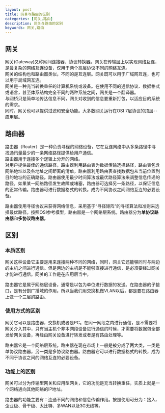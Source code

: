 ```yaml
---
layout: post
title: 网关与路由的区别
categories: [网关,路由]
description: 网关与路由的区别
keywords: 网关,路由
---
```


## 网关
网关(Gateway)又称网间连接器、协议转换器。网关在传输层上以实现网络互连，是最复杂的网络互连设备，仅用于两个高层协议不同的网络互连。  
网关的结构也和路由器类似，不同的是互连层。网关既可以用于广域网互连，也可以用于局域网互连。   
网关是一种充当转换重任的计算机系统或设备。在使用不同的通信协议、数据格式或语言，甚至体系结构完全不同的两种系统之间，网关是一个翻译器。  
与网桥只是简单地传达信息不同，网关对收到的信息要重新打包，以适应目的系统的需求。  
同时，网关也可以提供过滤和安全功能。大多数网关运行在OSI 7层协议的顶层--应用层。

## 路由器
路由器（Router）是一种负责寻径的网络设备，它在互连网络中从多条路径中寻找通讯量最少的一条网络路径提供给用户通信。  
路由器用于连接多个逻辑上分开的网络。  
对用户提供最佳的通信路径，路由器利用路由表为数据传输选择路径，路由表包含网络地址以及各地址之间距离的清单，路由器利用路由表查找数据包从当前位置到目的地址的正确路径。路由器使用最少时间算法或最优路径算法来调整信息传递的路径，如果某一网络路径发生故障或堵塞，路由器可选择另一条路径，以保证信息的正常传输。路由器可进行数据格式的转换，成为不同协议之间网络互连的必要设备。

路由器使用寻径协议来获得网络信息，采用基于“寻径矩阵”的寻径算法和准则来选择最优路径。按照OSI参考模型，路由器是一个网络层系统。路由器分为**单协议路由器**和**多协议路由器**。

## 区别
### 本质区别
网关这种设备它主要是用来连接两种不同的网络，同时，网关它还能够同时与两边的主机之间进行通信。但是两边的主机是不能够直接进行通信，是必须要经过网关才能进行通信。网关的工作是在应用层当中。

路由器它是属于网络层设备，通常是以包为单位进行数据的发送。在路由器的子接口，是有分割广播域的作用，所以当我们用交换机做VLAN以后，都是要在路由器上做一个三层的路由。

### 使用方式的区别
网关它可以是路由器，交换机或者是PC。在同一网段之内进行通信，是不需要将网关介入其中，只有当主机个非本网段设备进行通信的时候，才需要将数据包全部发给网关设备，再经由网关设备进行转发或者是有路由处理等。

路由器它是一个网络层系统，路由器在现在市场上一般是被分成了两大类，一类是单协议路由器，另一类是多协议路由器。路由器它可以进行数据格式的转换，成为不同于协议之间的网络互连的必要设备。

### 功能上的区别
网关可以分为传输型网关和应用型网关，它的功能是充当转换重任，实质上就是一个网络通向其他网络的IP地址。

路由器的功能主要有：连通不同的网络和信息传输作用。按照使用可分为：接入、企业级、骨干级、太比特、多WAN以及3G无线等。

